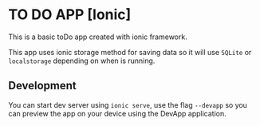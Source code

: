 # TO DO APP [Ionic]

This is a basic toDo app created with ionic framework.

This app uses ionic storage method for saving data so it will use `SQLite` or `localstorage` depending on when is running.

## Development

You can start dev server using `ionic serve`, use the flag `--devapp` so you can preview the app on your device using the DevApp application.
